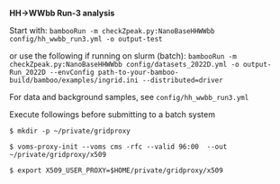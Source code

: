 **HH->WWbb Run-3 analysis**

Start with:
` bambooRun -m checkZpeak.py:NanoBaseHHWWbb config/hh_wwbb_run3.yml -o output-test `

or use the following if running on slurm (batch):
` bambooRun -m checkZpeak.py:NanoBaseHHWWbb config/datasets_2022D.yml -o output-Run_2022D --envConfig path-to-your-bamboo-build/bamboo/examples/ingrid.ini --distributed=driver `

For data and background samples, see ` config/hh_wwbb_run3.yml `

Execute followings before submitting to a batch system

`$ mkdir -p ~/private/gridproxy`

`$ voms-proxy-init --voms cms -rfc --valid 96:00  --out ~/private/gridproxy/x509`

`$ export X509_USER_PROXY=$HOME/private/gridproxy/x509`
